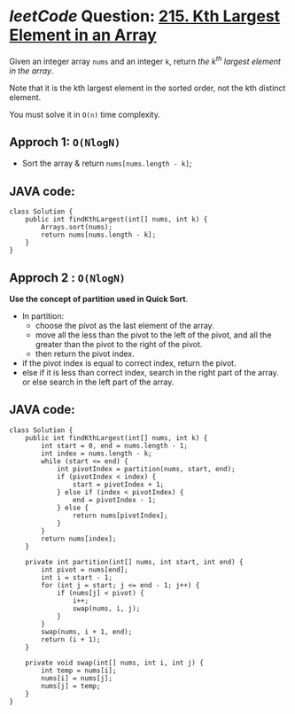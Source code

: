 # _leetCode_ Question: [215. Kth Largest Element in an Array](https://leetcode.com/problems/kth-largest-element-in-an-array/)

Given an integer array `nums` and an integer `k`, return _the k<sup>th</sup> largest element in the array_.

Note that it is the kth largest element in the sorted order, not the kth distinct element.

You must solve it in `O(n)` time complexity.

## Approch 1: `O(NlogN)`

- Sort the array & return `nums[nums.length - k]`;

## JAVA code:

```
class Solution {
    public int findKthLargest(int[] nums, int k) {
        Arrays.sort(nums);
        return nums[nums.length - k];
    }
}
```

## Approch 2 : `O(NlogN)`

**Use the concept of partition used in Quick Sort**.

- In partition:
  - choose the pivot as the last element of the array.
  - move all the less than the pivot to the left of the pivot, and all the greater than the pivot to the right of the pivot.
  - then return the pivot index.
- if the pivot index is equal to correct index, return the pivot.
- else if it is less than correct index, search in the right part of the array. or else search in the left part of the array.

## JAVA code:

```
class Solution {
    public int findKthLargest(int[] nums, int k) {
        int start = 0, end = nums.length - 1;
        int index = nums.length - k;
        while (start <= end) {
            int pivotIndex = partition(nums, start, end);
            if (pivotIndex < index) {
                start = pivotIndex + 1;
            } else if (index < pivotIndex) {
                end = pivotIndex - 1;
            } else {
                return nums[pivotIndex];
            }
        }
        return nums[index];
    }

    private int partition(int[] nums, int start, int end) {
        int pivot = nums[end];
        int i = start - 1;
        for (int j = start; j <= end - 1; j++) {
            if (nums[j] < pivot) {
                i++;
                swap(nums, i, j);
            }
        }
        swap(nums, i + 1, end);
        return (i + 1);
    }

    private void swap(int[] nums, int i, int j) {
        int temp = nums[i];
        nums[i] = nums[j];
        nums[j] = temp;
    }
}
```

